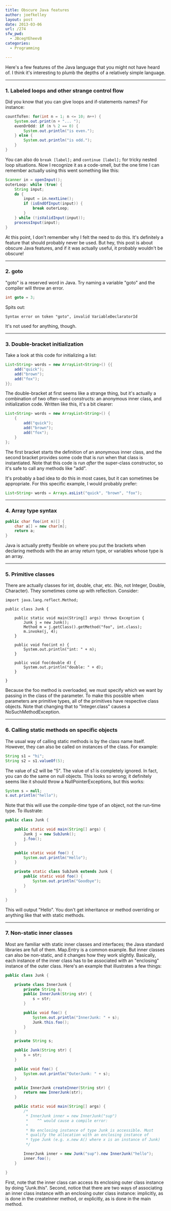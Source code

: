 ```yaml
---
title: Obscure Java features
author: joefkelley
layout: post
date: 2013-03-06
url: /274
sfw_pwd:
  - JBcegYEheevB
categories:
  - Programming

---
```

Here's a few features of the Java language that you might not have heard of. I think it's interesting to plumb the depths of a relatively simple language.

* * *

### 1. Labeled loops and other strange control flow

Did you know that you can give loops and if-statements names? For instance:
  


~~~Java
countToTen: for(int n = 1; n <= 10; n++) {
	System.out.print(n + "... ");
	evenOrOdd: if (n % 2 == 0) {
		System.out.println("is even.");
	} else {
		System.out.println("is odd.");
	}
}
~~~


  
You can also do `break [label];` and `continue [label];` for tricky nested loop situations. Now I recognize it as a code-smell, but the one time I can remember actually using this went something like this:
  


~~~Java
Scanner in = openInput();
outerLoop: while (true) {
	String input;
	do {
		input = in.nextLine();
		if (isEndOfInput(input)) {
			break outerLoop;
		}
	} while (!isValidInput(input));
	processInput(input);
}
~~~


  
At this point, I don't remember why I felt the need to do this. It's definitely a feature that should probably never be used. But hey, this post is about obscure Java features, and if it was actually useful, it probably wouldn't be obscure!

* * *

### 2. goto

"goto" is a reserved word in Java. Try naming a variable "goto" and the compiler will throw an error.
  


~~~Java
int goto = 3;
~~~


  
Spits out:
  
`Syntax error on token "goto", invalid VariableDeclaratorId`
  
It's not used for anything, though.

* * *

### 3. Double-bracket initialization

Take a look at this code for initializing a list:
  


~~~Java
List<String> words = new ArrayList<String>() {{
	add("quick");
	add("brown");
	add("fox");
}};
~~~


  
The double-bracket at first seems like a strange thing, but it's actually a combination of two often-used constructs: an anonymous inner class, and initialization code. Written like this, it's a bit clearer:
  


~~~Java
List<String> words = new ArrayList<String>() {
	{
		add("quick");
		add("brown");
		add("fox");
	}
};
~~~


  
The first bracket starts the definition of an anonymous inner class, and the second bracket provides some code that is run when that class is instantiated. Note that this code is run _after_ the super-class constructor, so it's safe to call any methods like "add".

It's probably a bad idea to do this in most cases, but it can sometimes be appropriate. For this specific example, I would probably prefer:
  


~~~Java
List<String> words = Arrays.asList("quick", "brown", "fox");
~~~

* * *

### 4. Array type syntax

~~~Java
public char foo(int n)[] {
	char a[] = new char[n];
	return a;
}
~~~

Java is actually pretty flexible on where you put the brackets when declaring methods with the an array return type, or variables whose type is an array.

* * *

### 5. Primitive classes

There are actually classes for int, double, char, etc. (No, not Integer, Double, Character). They sometimes come up with reflection. Consider:

~~~
import java.lang.reflect.Method;

public class Junk {

	public static void main(String[] args) throws Exception {
		Junk j = new Junk();
		Method m = j.getClass().getMethod("foo", int.class);
		m.invoke(j, 4);
	}

	public void foo(int n) {
		System.out.println("int: " + n);
	}

	public void foo(double d) {
		System.out.println("double: " + d);
	}

}
~~~

Because the foo method is overloaded, we must specify which we want by passing in the class of the parameter. To make this possible when parameters are primitive types, all of the primitives have respective class objects. Note that changing that to "Integer.class" causes a NoSuchMethodException.

* * *

### 6. Calling static methods on specific objects

The usual way of calling static methods is by the class name itself. However, they can also be called on instances of the class. For example:

~~~Java
String s1 = "hi";
String s2 = s1.valueOf(5);
~~~

The value of s2 will be "5". The value of s1 is completely ignored. In fact, you can do the same on null objects. This looks so wrong; it definitely seems like it should throw a NullPointerExceptions, but this works:

~~~Java
System s = null;
s.out.println("hello");
~~~

Note that this will use the _compile-time_ type of an object, not the run-time type. To illustrate:

~~~Java
public class Junk {

	public static void main(String[] args) {
		Junk j = new SubJunk();
		j.foo();
	}

	public static void foo() {
		System.out.println("Hello");
	}

	private static class SubJunk extends Junk {
		public static void foo() {
			System.out.println("Goodbye");
		}
	}

}
~~~

This will output "Hello". You don't get inheritance or method overriding or anything like that with static methods.

* * *

### 7. Non-static inner classes

Most are familiar with static inner classes and interfaces; the Java standard libraries are full of them. Map.Entry is a common example. But inner classes can also be non-static, and it changes how they work slightly. Basically, each instance of the inner class has to be associated with an "enclosing" instance of the outer class. Here's an example that illustrates a few things:

~~~Java
public class Junk {

	private class InnerJunk {
		private String s;
		public InnerJunk(String str) {
			s = str;
		}

		public void foo() {
			System.out.println("InnerJunk: " + s);
			Junk.this.foo();
		}
	}

	private String s;

	public Junk(String str) {
		s = str;
	}

	public void foo() {
		System.out.println("OuterJunk: " + s);
	}

	public InnerJunk createInner(String str) {
		return new InnerJunk(str);
	}

	public static void main(String[] args) {
		/*
		 * InnerJunk inner = new InnerJunk("sup")
		 *    ^^ would cause a compile error:
		 *
		 * No enclosing instance of type Junk is accessible. Must
		 * qualify the allocation with an enclosing instance of
		 * type Junk (e.g. x.new A() where x is an instance of Junk)
		 */

		InnerJunk inner = new Junk("sup").new InnerJunk("hello");
		inner.foo();
	}

}
~~~

First, note that the inner class can access its enclosing outer class instance by doing "Junk.this". Second, notice that there are two ways of associating an inner class instance with an enclosing outer class instance: implicitly, as is done in the createInner method, or explicitly, as is done in the main method.
